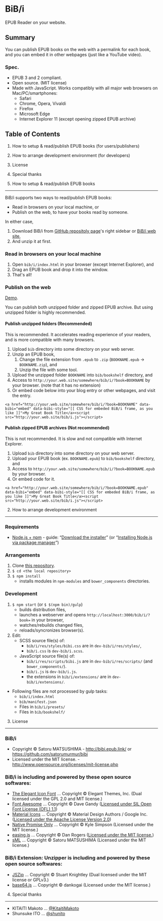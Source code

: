 BiB/i
================================================================================================================================

EPUB Reader on your website.


Summary
--------------------------------------------------------------------------------------------------------------------------------

You can publish EPUB books on the web with a permalink for each book, and you can embed it in other webpages (just like a YouTube video).

### Spec.

* EPUB 3 and 2 compliant.
* Open source. (MIT license)
* Made with JavaScript. Works compatibly with all major web browsers on Mac/PC/smartphones:
    - Safari
    - Chrome, Opera, Vivaldi
    - Firefox
    - Microsoft Edge
    - Internet Explorer 11 (except opening zipped EPUB archive)




Table of Contents
--------------------------------------------------------------------------------------------------------------------------------

1. How to setup & read/publish EPUB books (for users/publishers)
2. How to arrange development environment (for developers)
3. License
4. Special thanks




1. How to setup & read/publish EPUB books
--------------------------------------------------------------------------------------------------------------------------------

BiB/i supports two ways to read/publish EPUB books:

* Read in browsers on your local machine, or
* Publish on the web, to have your books read by someone.

In either case,

1. Download BiB/i from [GitHub repositoly page](https://github.com/satorumurmur/bibi)'s right sidebar or [BiB/i web site](http://bibi.epub.link/#download),
2. And unzip it at first.



### Read in browsers on your local machine 

1. Open `bib/i/index.html` in your browser (except Internet Explorer), and
2. Drag an EPUB book and drop it into the window.
3. That's all!


### Publish on the web

[Demo](http://bibi.epub.link/#demo).

You can publish both unzipped folder and zipped EPUB archive. But using unzipped folder is highly recommended.


#### Publish unzipped folders (Recommended)

This is recommended. It accelerates reading experience of your readers, and is more compatible with many browsers.

1. Upload `bib` directory into some directory on your web server.
2. Unzip an EPUB book,
    1. Change the file extension from `.epub` to `.zip` (`BOOKNAME.epub` -> `BOOKNAME.zip`), and
    2. Unzip the file with some tool.
3. Upload the unzipped folder `BOOKNAME` into `bib/bookshelf` directory, and
4. Access to `http://your.web.site/somewhere/bib/i/?book=BOOKNAME` by your browser. (note that it has no extension)
5. Or embed code below into your blog entry or other webpages, and visit the entry.

````
<a href="http://your.web.site/somewhere/bib/i/?book=BOOKNAME" data-bibi="embed" data-bibi-style="[[ CSS for embeded BiB/i frame, as you like ]]">My Great Book Title</a><script src="http://your.web.site/bib/i.js"></script>
````


#### Publish zipped EPUB archives (Not recommended)

This is not recommended. It is slow and not compatible with Internet Explorer.

1. Upload `bib` directory into some directory on your web server.
2. Upload your EPUB book (ex. `BOOKNAME.epub`) to `bib/bookshelf` directory, and
3. Access to `http://your.web.site/somewhere/bib/i/?book=BOOKNAME.epub` by your browser.
4. Or embed code for it.

````
<a href="http://your.web.site/somewhere/bib/i/?book=BOOKNAME.epub" data-bibi="embed" data-bibi-style="[[ CSS for embeded BiB/i frame, as you like ]]">My Great Book Title</a><script src="http://your.web.site/bib/i.js"></script>
````



2. How to arrange development environment
--------------------------------------------------------------------------------------------------------------------------------


### Requirements

* [Node.js + npm](http://nodejs.org/) - guide: “[Download the installer](http://nodejs.org/download/)” (or “[Installing Node.js via package manager](https://github.com/joyent/node/wiki/Installing-Node.js-via-package-manager)”)


### Arrangements

1. Clone [this repository](https://github.com/satorumurmur/bibi/). 
2. `$ cd <the local repository>`
3. `$ npm install`
    - installs modules in `npm-modules` and `bower_components` directories.


### Development

1. `$ npm start` (or `$ $(npm bin)/gulp`)
    - builds distribution files,
    - launches a webserver and opens `http://localhost:3000/bib/i/?book=` in your browser,
    - watches/rebuilds changed files,
    - reloads/syncronizes browser(s).
2. Edit:
    - SCSS source file(s) of:
        - `bib/i/res/styles/bibi.css` are in `dev-bib/i/res/styles/`,
        - `bib/i.css` is `dev-bib/i.scss`.
    - JavaScript source file(s) of:
        - `bib/i/res/scripts/bibi.js` are in `dev-bib/i/res/scripts/` (and `bower_components/`).
        - `bib/i.js` is `dev-bib/i.js`.
        - the extensions in `bib/i/extensions/` are in `dev-bib/i/extensions/`.

* Following files are not processed by gulp tasks:
    - `bib/i/index.html`
    - `bib/manifest.json`
    - Files in `bib/i/presets/`
    - Files in `bib/bookshelf/`





3. License
--------------------------------------------------------------------------------------------------------------------------------


### BiB/i

* Copyright &copy; Satoru MATSUSHIMA - http://bibi.epub.link/ or https://github.com/satorumurmur/bibi
* Licensed under the MIT license. - http://www.opensource.org/licenses/mit-license.php


### BiB/i is including and powered by these open source softwares:

* [The Elegant Icon Font](http://www.elegantthemes.com/blog/resources/elegant-icon-font) ... Copyright &copy; Elegant Themes, Inc. (Dual licensed under the GPL 2.0 and MIT license.)
* [Font Awesome](http://fontawesome.io) ... Copyright &copy; Dave Gandy ([Licensed under SIL Open Font License (OFL) 1.1](http://scripts.sil.org/OFL))
* [Material Icons](https://material.io/icons/) ... Copyright &copy; Material Design Authors / Google Inc. ([Licensed under the Apache License Version 2.0](https://www.apache.org/licenses/LICENSE-2.0))
* [Native Promise Only](https://github.com/getify/native-promise-only) ... Copyright &copy; Kyle Simpson (Licensed under the MIT license.)
* [easing.js](https://github.com/danro/easing-js) ... Copyright &copy; Dan Rogers ([Licensed under the MIT license.](http://danro.mit-license.org/))
* [sML](https://github.com/satorumurmur/sML) ... Copyright &copy; Satoru MATSUSHIMA (Licensed under the MIT license.)


### BiB/i Extension: Unzipper is including and powered by these open source softwares:

* [JSZip](http://stuartk.com/jszip) ... Copyright &copy; Stuart Knightley (Dual licensed under the MIT license or GPLv3.)
* [base64.js](https://github.com/dankogai/js-base64) ... Copyright &copy; dankogai (Licensed under the MIT license.)




4. Special thanks
--------------------------------------------------------------------------------------------------------------------------------

* KITAITI Makoto ... [@KitaitiMakoto](https://github.com/KitaitiMakoto)
* Shunsuke ITO ... [@shunito](https://github.com/shunito)
